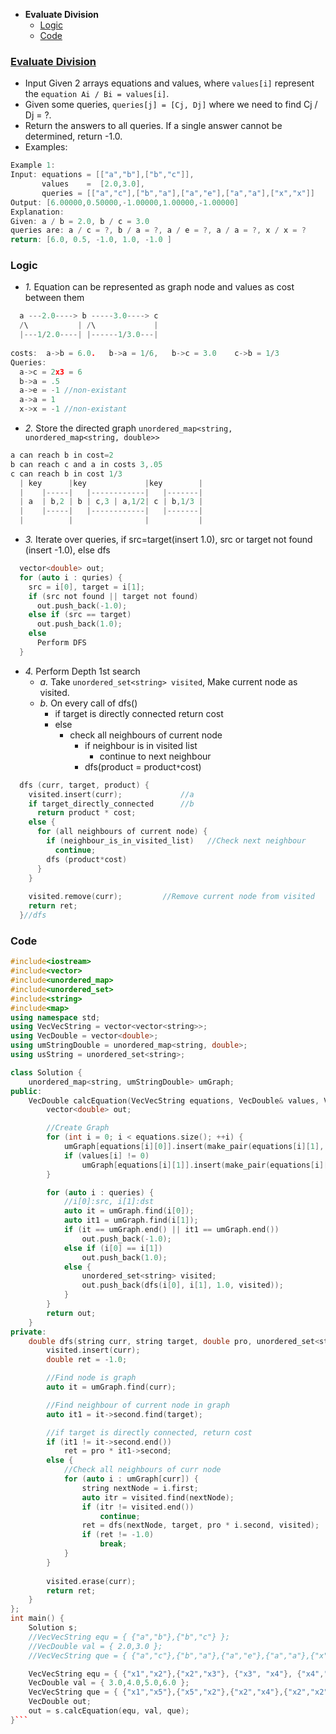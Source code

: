 - **Evaluate Division**
  - [Logic](#l)
  - [Code](#co)

### [Evaluate Division](https://leetcode.com/problems/evaluate-division/)
- Input Given 2 arrays equations and values, where `values[i]` represent the `equation Ai / Bi = values[i]`.
- Given some queries, `queries[j] = [Cj, Dj]` where we need to find Cj / Dj = ?.
- Return the answers to all queries. If a single answer cannot be determined, return -1.0.
- Examples:
```c
Example 1:
Input: equations = [["a","b"],["b","c"]], 
       values    =  [2.0,3.0], 
       queries = [["a","c"],["b","a"],["a","e"],["a","a"],["x","x"]]
Output: [6.00000,0.50000,-1.00000,1.00000,-1.00000]
Explanation: 
Given: a / b = 2.0, b / c = 3.0
queries are: a / c = ?, b / a = ?, a / e = ?, a / a = ?, x / x = ?
return: [6.0, 0.5, -1.0, 1.0, -1.0 ]
```

<a name=l></a>
### Logic
- _1._ Equation can be represented as graph node and values as cost between them
```c
  a ---2.0----> b -----3.0----> c
  /\           | /\             |
  |---1/2.0----| |------1/3.0---|
  
costs:  a->b = 6.0.   b->a = 1/6,   b->c = 3.0    c->b = 1/3
Queries:
  a->c = 2x3 = 6
  b->a = .5
  a->e = -1 //non-existant
  a->a = 1
  x->x = -1 //non-existant
```
- _2._ Store the directed graph `unordered_map<string, unordered_map<string, double>>`
```c
a can reach b in cost=2
b can reach c and a in costs 3,.05
c can reach b in cost 1/3
  | key      |key             |key        |
  |    |-----|   |------------|   |-------|
  | a  | b,2 | b | c,3 | a,1/2| c | b,1/3 |
  |    |-----|   |------------|   |-------|
  |          |                |           |
```
- _3._ Iterate over queries, if src=target(insert 1.0), src or target not found (insert -1.0), else dfs
```c
  vector<double> out;
  for (auto i : quries) {
    src = i[0], target = i[1];
    if (src not found || target not found)
      out.push_back(-1.0);
    else if (src == target)
      out.push_back(1.0);
    else 
      Perform DFS
  }
```
- _4._ Perform Depth 1st search
  - _a._ Take `unordered_set<string> visited`, Make current node as visited.
  - _b._ On every call of dfs()
    - if target is directly connected return cost
    - else
      - check all neighbours of current node
        - if neighbour is in visited list
          - continue to next neighbour
        - dfs(product = product`*`cost)
```c
  dfs (curr, target, product) {
    visited.insert(curr);             //a
    if target_directly_connected      //b
      return product * cost;
    else {
      for (all neighbours of current node) {
        if (neighbour_is_in_visited_list)   //Check next neighbour
          continue;
        dfs (product*cost)
      }
    }
    
    visited.remove(curr);         //Remove current node from visited
    return ret;
  }//dfs
``` 
<a name=co></a>
### Code
```cpp
#include<iostream>
#include<vector>
#include<unordered_map>
#include<unordered_set>
#include<string>
#include<map>
using namespace std;
using VecVecString = vector<vector<string>>;
using VecDouble = vector<double>;
using umStringDouble = unordered_map<string, double>;
using usString = unordered_set<string>;

class Solution {
    unordered_map<string, umStringDouble> umGraph;
public:
    VecDouble calcEquation(VecVecString equations, VecDouble& values, VecVecString queries) {
        vector<double> out;

        //Create Graph
        for (int i = 0; i < equations.size(); ++i) {
            umGraph[equations[i][0]].insert(make_pair(equations[i][1], values[i]));
            if (values[i] != 0)
                umGraph[equations[i][1]].insert(make_pair(equations[i][0], 1 / values[i]));
        }

        for (auto i : queries) {
            //i[0]:src, i[1]:dst
            auto it = umGraph.find(i[0]);
            auto it1 = umGraph.find(i[1]);
            if (it == umGraph.end() || it1 == umGraph.end())
                out.push_back(-1.0);
            else if (i[0] == i[1])
                out.push_back(1.0);
            else {
                unordered_set<string> visited;
                out.push_back(dfs(i[0], i[1], 1.0, visited));
            }
        }
        return out;
    }
private:
    double dfs(string curr, string target, double pro, unordered_set<string> visited) {
        visited.insert(curr);
        double ret = -1.0;

        //Find node is graph
        auto it = umGraph.find(curr);

        //Find neighbour of current node in graph
        auto it1 = it->second.find(target);

        //if target is directly connected, return cost
        if (it1 != it->second.end())
            ret = pro * it1->second;
        else {
            //Check all neighbours of curr node
            for (auto i : umGraph[curr]) {
                string nextNode = i.first;
                auto itr = visited.find(nextNode);
                if (itr != visited.end())
                    continue;
                ret = dfs(nextNode, target, pro * i.second, visited);
                if (ret != -1.0)
                    break;
            }
        }
        
        visited.erase(curr);
        return ret;
    }
};
int main() {
    Solution s;
    //VecVecString equ = { {"a","b"},{"b","c"} };
    //VecDouble val = { 2.0,3.0 };
    //VecVecString que = { {"a","c"},{"b","a"},{"a","e"},{"a","a"},{"x","x"} };

    VecVecString equ = { {"x1","x2"},{"x2","x3"}, {"x3", "x4"}, {"x4","x5"}};
    VecDouble val = { 3.0,4.0,5.0,6.0 };
    VecVecString que = { {"x1","x5"},{"x5","x2"},{"x2","x4"},{"x2","x2"},{"x2","x9"}, {"x9","x9"}};
    VecDouble out;
    out = s.calcEquation(equ, val, que);
}```
